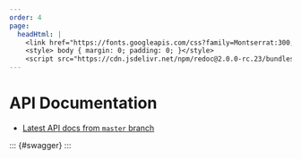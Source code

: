 ```yaml
---
order: 4
page:
  headHtml: |
    <link href="https://fonts.googleapis.com/css?family=Montserrat:300,400,700|Roboto:300,400,700" rel="stylesheet">
    <style> body { margin: 0; padding: 0; }</style>
    <script src="https://cdn.jsdelivr.net/npm/redoc@2.0.0-rc.23/bundles/redoc.standalone.js" async defer></script>
---
```


# API Documentation

- [Latest API docs from `master` branch](https://input-output-hk.github.io/cardano-wallet/api/edge/)

::: {#swagger}
<redoc spec-url="https://input-output-hk.github.io/cardano-wallet/api/edge/swagger.yaml"></redoc>
:::
